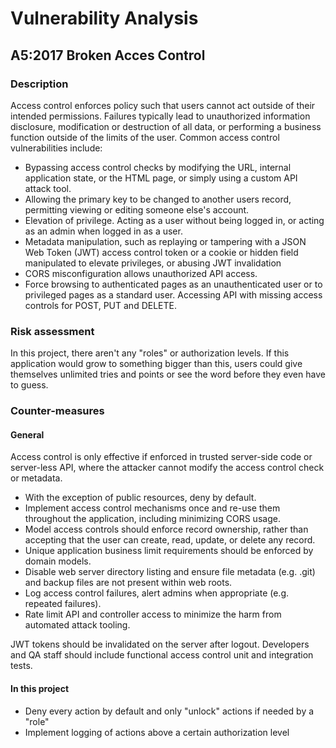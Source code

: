 # Vulnerability Analysis

## A5:2017 Broken Acces Control

### Description

Access control enforces policy such that users cannot act outside of their intended permissions. Failures typically lead
to unauthorized information disclosure, modification or destruction of all data, or performing a business function
outside of the limits of the user. Common access control vulnerabilities include:

* Bypassing access control checks by modifying the URL, internal application state, or the HTML page, or simply using a
  custom API attack tool.
* Allowing the primary key to be changed to another users record, permitting viewing or editing someone else's account.
* Elevation of privilege. Acting as a user without being logged in, or acting as an admin when logged in as a user.
* Metadata manipulation, such as replaying or tampering with a JSON Web Token (JWT) access control token or a cookie or
  hidden field manipulated to elevate privileges, or abusing JWT invalidation
* CORS misconfiguration allows unauthorized API access.
* Force browsing to authenticated pages as an unauthenticated user or to privileged pages as a standard user. Accessing
  API with missing access controls for POST, PUT and DELETE.

### Risk assessment

In this project, there aren't any "roles" or authorization levels. If this application would grow to something bigger
than this, users could give themselves unlimited tries and points or see the word before they even have to guess.

### Counter-measures

#### General

Access control is only effective if enforced in trusted server-side code or server-less API, where the attacker cannot
modify the access control check or metadata.

* With the exception of public resources, deny by default.
* Implement access control mechanisms once and re-use them throughout the application, including minimizing CORS usage.
* Model access controls should enforce record ownership, rather than accepting that the user can create, read, update,
  or delete any record.
* Unique application business limit requirements should be enforced by domain models.
* Disable web server directory listing and ensure file metadata
  (e.g. .git) and backup files are not present within web roots.
* Log access control failures, alert admins when appropriate
  (e.g. repeated failures).
* Rate limit API and controller access to minimize the harm from automated attack tooling.

JWT tokens should be invalidated on the server after logout. Developers and QA staff should include functional access
control unit and integration tests.

#### In this project

* Deny every action by default and only "unlock" actions if needed by a "role"
* Implement logging of actions above a certain authorization level
